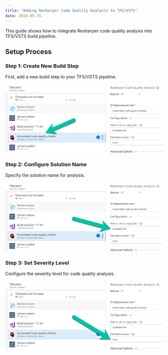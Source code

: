 ```yaml
---
title: "Adding Resharper Code Quality Analysis to TFS/VSTS"
date: 2018-05-15
---
```


This guide shows how to integrate Resharper code quality analysis into TFS/VSTS build pipeline.

## Setup Process

### Step 1: Create New Build Step
First, add a new build step to your TFS/VSTS pipeline.

![](image1.png "Adding new build step in TFS")

### Step 2: Configure Solution Name
Specify the solution name for analysis.

![](image2.png "Configuring solution name parameter")

### Step 3: Set Severity Level
Configure the severity level for code quality analysis.

![](image3.png "Setting severity modification level")
